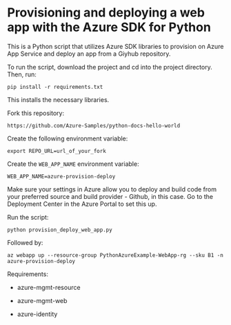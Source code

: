 # Provisioning and deploying a web app with the Azure SDK for Python

This is a Python script that utilizes Azure SDK libraries to provision on Azure App Service and deploy an app from a Giyhub repository.

To run the script, download the project and cd into the project directory. Then, run:

`pip install -r requirements.txt`

This installs the necessary libraries.

Fork this repository:

`https://github.com/Azure-Samples/python-docs-hello-world`

Create the following environment variable:

`export REPO_URL=url_of_your_fork`

Create the `WEB_APP_NAME` environment variable:

`WEB_APP_NAME=azure-provision-deploy`

Make sure your settings in Azure allow you to deploy and build code from your preferred source and build provider - Github, in this case. Go to the Deployment Center in the Azure Portal to set this up.

Run the script:

`python provision_deploy_web_app.py`

Followed by:

`az webapp up --resource-group PythonAzureExample-WebApp-rg --sku B1 -n azure-provision-deploy`

Requirements:

- azure-mgmt-resource

- azure-mgmt-web

- azure-identity
